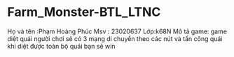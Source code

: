 # Farm_Monster-BTL_LTNC
Họ và tên :Phạm Hoàng Phúc
Msv : 23020637
Lớp:k68N
Mô tả game:
      game diệt quái
      người chơi sẽ có 3 mạng 
      di chuyển theo các nút và tấn công quái
      khi diệt được toàn bộ quái bạn sẽ win
